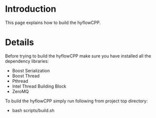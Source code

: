 # Introduction #

This page explains how to build the hyflowCPP.


# Details #

Before trying to build the hyflowCPP make sure you have installed all the dependency libraries:
  * Boost Serialization
  * Boost Thread
  * Pthread
  * Intel Thread Building Block
  * ZeroMQ

To build the hyflowCPP simply run following from project top directory:
  * bash scripts/build.sh